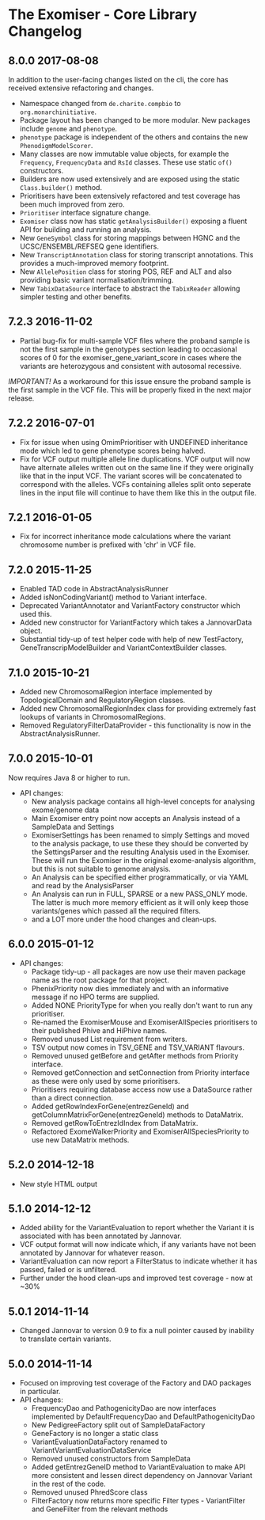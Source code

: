 # The Exomiser - Core Library Changelog

## 8.0.0 2017-08-08
In addition to the user-facing changes listed on the cli, the core has received extensive refactoring and changes.
- Namespace changed from ```de.charite.compbio``` to ```org.monarchinitiative```. 
- Package layout has been changed to be more modular. New packages include ```genome``` and ```phenotype```.
- ```phenotype``` package is independent of the others and contains the new ```PhenodigmModelScorer```.
- Many classes are now immutable value objects, for example the ```Frequency```, ```FrequencyData``` and ```RsId``` classes. These use static ```of()``` constructors.
- Builders are now used extensively and are exposed using the static ```Class.builder()``` method.
- Prioritisers have been extensively refactored and test coverage has been much improved from zero.
- ```Prioritiser``` interface signature change.
- ```Exomiser``` class now has static ```getAnalysisBuilder()``` exposing a fluent API for building and running an analysis.
- New ```GeneSymbol``` class for storing mappings between HGNC and the UCSC/ENSEMBL/REFSEQ gene identifiers.
- New ```TranscriptAnnotation``` class for storing transcript annotations. This provides a much-improved memory footprint.
- New ```AllelePosition``` class for storing POS, REF and ALT and also providing basic variant normalisation/trimming.
- New ```TabixDataSource``` interface to abstract the ```TabixReader``` allowing simpler testing and other benefits. 
 
## 7.2.3 2016-11-02 
- Partial bug-fix for multi-sample VCF files where the proband sample is not the first sample in the genotypes section leading to occasional scores of 0 for the exomiser_gene_variant_score in cases where the variants are heterozygous and consistent with autosomal recessive.

*IMPORTANT!* As a workaround for this issue ensure the proband sample is the first sample in the VCF file. This will be properly fixed in the next major release.

## 7.2.2 2016-07-01 
- Fix for issue when using OmimPrioritiser with UNDEFINED inheritance mode which led to gene phenotype scores being halved.
- Fix for VCF output multiple allele line duplications. VCF output will now have alternate alleles written out on the same line if they were originally like that in the input VCF. The variant scores will be concatenated to correspond with the alleles. VCFs containing alleles split onto seperate lines in the input file will continue to have them like this in the output file.

## 7.2.1 2016-01-05
- Fix for incorrect inheritance mode calculations where the variant chromosome number is prefixed with 'chr' in VCF file.

## 7.2.0 2015-11-25
- Enabled TAD code in AbstractAnalysisRunner
- Added isNonCodingVariant() method to Variant interface.
- Deprecated VariantAnnotator and VariantFactory constructor which used this.
- Added new constructor for VariantFactory which takes a JannovarData object.
- Substantial tidy-up of test helper code with help of new TestFactory, GeneTranscripModelBuilder and VariantContextBuilder classes.

## 7.1.0 2015-10-21
- Added new ChromosomalRegion interface implemented by TopologicalDomain and RegulatoryRegion classes.
- Added new ChromosomalRegionIndex class for providing extremely fast lookups of variants in ChromosomalRegions.
- Removed RegulatoryFilterDataProvider - this functionality is now in the AbstractAnalysisRunner.

## 7.0.0 2015-10-01
Now requires Java 8 or higher to run.
- API changes:
    - New analysis package contains all high-level concepts for analysing exome/genome data
    - Main Exomiser entry point now accepts an Analysis instead of a SampleData and Settings
    - ExomiserSettings has been renamed to simply Settings and moved to the analysis package, to use these they should
    be converted by the SettingsParser and the resulting Analysis used in the Exomiser. These will run the Exomiser in
    the original exome-analysis algorithm, but this is not suitable to genome analysis.
    - An Analysis can be specified either programmatically, or via YAML and read by the AnalysisParser
    - An Analysis can run in FULL, SPARSE or a new PASS_ONLY mode. The latter is much more memory efficient as it will
    only keep those variants/genes which passed all the required filters.
    - and a LOT more under the hood changes and clean-ups.

## 6.0.0 2015-01-12
- API changes:
    - Package tidy-up - all packages are now use their maven package name as the root package for that project.
    - PhenixPriority now dies immediately and with an informative message if no HPO terms are supplied.
    - Added NONE PriorityType for when you really don't want to run any prioritiser.
    - Re-named the ExomiserMouse and ExomiserAllSpecies prioritisers to their published Phive and HiPhive names.
    - Removed unused List<Priority> requirement from writers.
    - TSV output now comes in TSV_GENE and TSV_VARIANT flavours.
    - Removed unused getBefore and getAfter methods from Priority interface.
    - Removed getConnection and setConnection from Priority interface as these were only used by some prioritisers.
    - Prioritisers requiring database access now use a DataSource rather than a direct connection.
    - Added getRowIndexForGene(entrezGeneId) and getColumnMatrixForGene(entrezGeneId) methods to DataMatrix.
    - Removed getRowToEntrezIdIndex from DataMatrix.
    - Refactored ExomeWalkerPriority and ExomiserAllSpeciesPriority to use new DataMatrix methods.

## 5.2.0 2014-12-18
- New style HTML output

## 5.1.0 2014-12-12
- Added ability for the VariantEvaluation to report whether the Variant it is associated with has been annotated by
Jannovar.
- VCF output format will now indicate which, if any variants have not been annotated by Jannovar for whatever reason.
- VariantEvaluation can now report a FilterStatus to indicate whether it has passed, failed or is unfiltered.
- Further under the hood clean-ups and improved test coverage - now at ~30%

## 5.0.1 2014-11-14
- Changed Jannovar to version 0.9 to fix a null pointer caused by inability to translate certain variants.

## 5.0.0 2014-11-14
- Focused on improving test coverage of the Factory and DAO packages in particular.
- API changes:
    - FrequencyDao and PathogenicityDao are now interfaces implemented by DefaultFrequencyDao and DefaultPathogenicityDao
    - New PedigreeFactory split out of SampleDataFactory
    - GeneFactory is no longer a static class
    - VariantEvaluationDataFactory renamed to VariantVariantEvaluationDataService
    - Removed unused constructors from SampleData
    - Added getEntrezGeneID method to VariantEvaluation to make API more consistent and lessen direct dependency on
    Jannovar Variant in the rest of the code.
    - Removed unused PhredScore class
    - FilterFactory now returns more specific Filter types - VariantFilter and GeneFilter from the relevant methods
